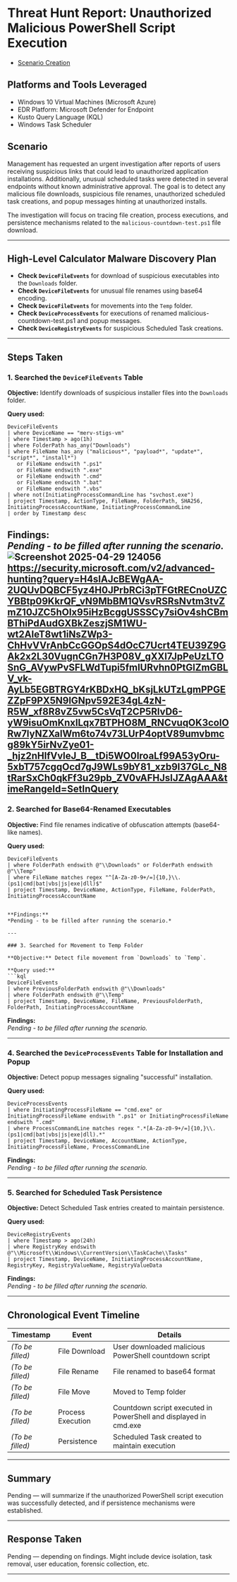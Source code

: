 # Threat Hunt Report: Unauthorized Malicious PowerShell Script Execution
- [Scenario Creation](https://github.com/mervintab/threat-hunting-scenarios/blob/main/assets/Create-Malicious-link-malware.md)

## Platforms and Tools Leveraged
- Windows 10 Virtual Machines (Microsoft Azure)
- EDR Platform: Microsoft Defender for Endpoint
- Kusto Query Language (KQL)
- Windows Task Scheduler

## Scenario

Management has requested an urgent investigation after reports of users receiving suspicious links that could lead to unauthorized application installations. Additionally, unusual scheduled tasks were detected in several endpoints without known administrative approval. The goal is to detect any malicious file downloads, suspicious file renames, unauthorized scheduled task creations, and popup messages hinting at unauthorized installs.

The investigation will focus on tracing file creation, process executions, and persistence mechanisms related to the `malicious-countdown-test.ps1` file download.

---

## High-Level Calculator Malware Discovery Plan

- **Check `DeviceFileEvents`** for download of suspicious executables into the `Downloads` folder.
- **Check `DeviceFileEvents`** for unusual file renames using base64 encoding.
- **Check `DeviceFileEvents`** for movements into the `Temp` folder.
- **Check `DeviceProcessEvents`** for executions of renamed malicious-countdown-test.ps1 and popup messages.
- **Check `DeviceRegistryEvents`** for suspicious Scheduled Task creations.

---

## Steps Taken

### 1. Searched the `DeviceFileEvents` Table

**Objective:** Identify downloads of suspicious installer files into the `Downloads` folder.

**Query used:**
```kql
DeviceFileEvents
| where DeviceName == "merv-stigs-vm"
| where Timestamp > ago(1h)
| where FolderPath has_any("Downloads")
| where FileName has_any ("malicious*", "payload*", "update*", "script*", "install*")
   or FileName endswith ".ps1"
   or FileName endswith ".exe"
   or FileName endswith ".cmd"
   or FileName endswith ".bat"
   or FileName endswith ".vbs"
| where not(InitiatingProcessCommandLine has "svchost.exe")
| project Timestamp, ActionType, FileName, FolderPath, SHA256, InitiatingProcessAccountName, InitiatingProcessCommandLine
| order by Timestamp desc

```

**Findings:**  
*Pending - to be filled after running the scenario.*
![Screenshot 2025-04-29 124056](https://github.com/user-attachments/assets/a93dc45d-1467-4841-9169-9096f727186c)
https://security.microsoft.com/v2/advanced-hunting?query=H4sIAJcBEWgAA-2UQUvDQBCF5yz4H0JPrbRCi3pTFGtRECnoUZCYBBtp09KkrQF_vN9MbBM1QVsvRSRsNvtm3tvZmZ10JZC5hOIx95iHzBcggUSSSCy7siOv4shCBmBThiPdAudGXBkZeszjSM1WU-wt2AleT8wt1iNsZWp3-ChHvVVrAnbCcGGOpS4dOcC7Ucrt4TEU39Z9GAk2x2L30VugnCGn7H3P08V_gXXI7JpPeUzLTOSnG_AVywPvSFLWdTupi5fmIURvhn0PtGlZmGBLV_vk-AyLb5EGBTRGY4rKBDxHQ_bKsjLkUTzLgmPPGEZZpF9PX5N9lGNpv592E34gL4zN-R5W_xf8R8vZ5vw5CsVqT2CP5RlvD6-yW9isuOmKnxlLqx7BTPHO8M_RNCvuqOK3colORw7lyNZXaIWm6to74v73LUrP4optV89umvbmcg89kY5irNvZye01-_hjz2nHlfVvleJ_B__tDi5WO0IroaLf99A53yOru-5xbT757cgqOcd7gJ9WLs9bY81_xzb9I37GLc_N8tRarSxCh0qkFf3u29pb_ZV0vAFHJsIJZAgAAA&timeRangeId=SetInQuery
---

### 2. Searched for Base64-Renamed Executables

**Objective:** Find file renames indicative of obfuscation attempts (base64-like names).

**Query used:**
```kql
DeviceFileEvents
| where FolderPath endswith @"\\Downloads" or FolderPath endswith @"\\Temp"
| where FileName matches regex "^[A-Za-z0-9+/=]{10,}\\.(ps1|cmd|bat|vbs|js|exe|dll)$"
| project Timestamp, DeviceName, ActionType, FileName, FolderPath, InitiatingProcessAccountName


**Findings:**  
*Pending - to be filled after running the scenario.*

---

### 3. Searched for Movement to Temp Folder

**Objective:** Detect file movement from `Downloads` to `Temp`.

**Query used:**
```kql
DeviceFileEvents
| where PreviousFolderPath endswith @"\\Downloads"
| where FolderPath endswith @"\\Temp"
| project Timestamp, DeviceName, FileName, PreviousFolderPath, FolderPath, InitiatingProcessAccountName
```

**Findings:**  
*Pending - to be filled after running the scenario.*

---

### 4. Searched the `DeviceProcessEvents` Table for Installation and Popup

**Objective:** Detect popup messages signaling "successful" installation.

**Query used:**
```kql
DeviceProcessEvents
| where InitiatingProcessFileName == "cmd.exe" or InitiatingProcessFileName endswith ".ps1" or InitiatingProcessFileName endswith ".cmd"
| where ProcessCommandLine matches regex ".*[A-Za-z0-9+/=]{10,}\\.(ps1|cmd|bat|vbs|js|exe|dll).*"
| project Timestamp, DeviceName, AccountName, ActionType, InitiatingProcessFileName, ProcessCommandLine

```

**Findings:**  
*Pending - to be filled after running the scenario.*

---

### 5. Searched for Scheduled Task Persistence

**Objective:** Detect Scheduled Task entries created to maintain persistence.

**Query used:**
```kql
DeviceRegistryEvents
| where Timestamp > ago(24h)
| where RegistryKey endswith @"\\Microsoft\\Windows\\CurrentVersion\\TaskCache\\Tasks"
| project Timestamp, DeviceName, InitiatingProcessAccountName, RegistryKey, RegistryValueName, RegistryValueData

```

**Findings:**  
*Pending - to be filled after running the scenario.*

---

## Chronological Event Timeline

| **Timestamp** | **Event** | **Details** |  
|---------------|-----------|-------------|  
| _(To be filled)_ | File Download | User downloaded malicious PowerShell countdown script |  
| _(To be filled)_ | File Rename | File renamed to base64 format |  
| _(To be filled)_ | File Move | Moved to Temp folder |  
| _(To be filled)_ | Process Execution | Countdown script executed in PowerShell and displayed in cmd.exe |  
| _(To be filled)_ | Persistence | Scheduled Task created to maintain execution |

---

## Summary

Pending — will summarize if the unauthorized PowerShell script execution was successfully detected, and if persistence mechanisms were established.

---

## Response Taken

Pending — depending on findings. Might include device isolation, task removal, user education, forensic collection, etc.

---
